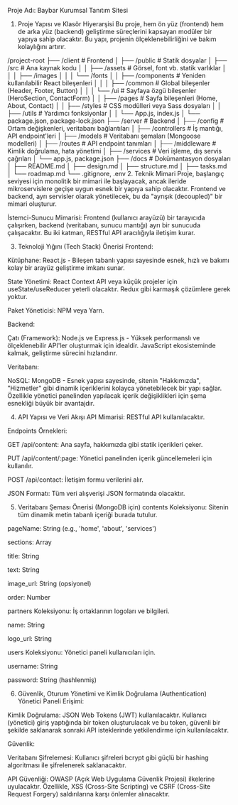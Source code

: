Proje Adı: Baybar Kurumsal Tanıtım Sitesi
1. Proje Yapısı ve Klasör Hiyerarşisi
Bu proje, hem ön yüz (frontend) hem de arka yüz (backend) geliştirme süreçlerini kapsayan modüler bir yapıya sahip olacaktır. Bu yapı, projenin ölçeklenebilirliğini ve bakım kolaylığını artırır.

/project-root
├── /client             # Frontend
│   ├── /public         # Statik dosyalar
│   ├── /src            # Ana kaynak kodu
│   │   ├── /assets     # Görsel, font vb. statik varlıklar
│   │   │   ├── /images
│   │   │   └── /fonts
│   │   ├── /components # Yeniden kullanılabilir React bileşenleri
│   │   │   ├── /common # Global bileşenler (Header, Footer, Button)
│   │   │   └── /ui     # Sayfaya özgü bileşenler (HeroSection, ContactForm)
│   │   ├── /pages      # Sayfa bileşenleri (Home, About, Contact)
│   │   ├── /styles     # CSS modülleri veya Sass dosyaları
│   │   ├── /utils      # Yardımcı fonksiyonlar
│   │   └── App.js, index.js
│   └── package.json, package-lock.json
├── /server             # Backend
│   ├── /config         # Ortam değişkenleri, veritabanı bağlantıları
│   ├── /controllers    # İş mantığı, API endpoint'leri
│   ├── /models         # Veritabanı şemaları (Mongoose modelleri)
│   ├── /routes         # API endpoint tanımları
│   ├── /middleware     # Kimlik doğrulama, hata yönetimi
│   ├── /services       # Veri işleme, dış servis çağrıları
│   └── app.js, package.json
├── /docs               # Dokümantasyon dosyaları
│   ├── README.md
│   ├── design.md
│   ├── structure.md
│   ├── tasks.md
│   └── roadmap.md
└── .gitignore, .env
2. Teknik Mimari
Proje, başlangıç seviyesi için monolitik bir mimari ile başlayacak, ancak ileride mikroservislere geçişe uygun esnek bir yapıya sahip olacaktır. Frontend ve backend, ayrı servisler olarak yönetilecek, bu da "ayrışık (decoupled)" bir mimari oluşturur.

İstemci-Sunucu Mimarisi: Frontend (kullanıcı arayüzü) bir tarayıcıda çalışırken, backend (veritabanı, sunucu mantığı) ayrı bir sunucuda çalışacaktır. Bu iki katman, RESTful API aracılığıyla iletişim kurar.

3. Teknoloji Yığını (Tech Stack) Önerisi
Frontend:

Kütüphane: React.js - Bileşen tabanlı yapısı sayesinde esnek, hızlı ve bakımı kolay bir arayüz geliştirme imkanı sunar.

State Yönetimi: React Context API veya küçük projeler için useState/useReducer yeterli olacaktır. Redux gibi karmaşık çözümlere gerek yoktur.

Paket Yöneticisi: NPM veya Yarn.

Backend:

Çatı (Framework): Node.js ve Express.js - Yüksek performanslı ve ölçeklenebilir API'ler oluşturmak için idealdir. JavaScript ekosisteminde kalmak, geliştirme sürecini hızlandırır.

Veritabanı:

NoSQL: MongoDB - Esnek yapısı sayesinde, sitenin "Hakkımızda", "Hizmetler" gibi dinamik içeriklerini kolayca yönetebilecek bir yapı sağlar. Özellikle yönetici panelinden yapılacak içerik değişiklikleri için şema esnekliği büyük bir avantajdır.

4. API Yapısı ve Veri Akışı
API Mimarisi: RESTful API kullanılacaktır.

Endpoints Örnekleri:

GET /api/content: Ana sayfa, hakkımızda gibi statik içerikleri çeker.

PUT /api/content/:page: Yönetici panelinden içerik güncellemeleri için kullanılır.

POST /api/contact: İletişim formu verilerini alır.

JSON Formatı: Tüm veri alışverişi JSON formatında olacaktır.

5. Veritabanı Şeması Önerisi (MongoDB için)
contents Koleksiyonu: Sitenin tüm dinamik metin tabanlı içeriği burada tutulur.

pageName: String (e.g., 'home', 'about', 'services')

sections: Array

title: String

text: String

image_url: String (opsiyonel)

order: Number

partners Koleksiyonu: İş ortaklarının logoları ve bilgileri.

name: String

logo_url: String

users Koleksiyonu: Yönetici paneli kullanıcıları için.

username: String

password: String (hashlenmiş)

6. Güvenlik, Oturum Yönetimi ve Kimlik Doğrulama (Authentication)
Yönetici Paneli Erişimi:

Kimlik Doğrulama: JSON Web Tokens (JWT) kullanılacaktır. Kullanıcı (yönetici) giriş yaptığında bir token oluşturulacak ve bu token, güvenli bir şekilde saklanarak sonraki API isteklerinde yetkilendirme için kullanılacaktır.

Güvenlik:

Veritabanı Şifrelemesi: Kullanıcı şifreleri bcrypt gibi güçlü bir hashing algoritması ile şifrelenerek saklanacaktır.

API Güvenliği: OWASP (Açık Web Uygulama Güvenlik Projesi) ilkelerine uyulacaktır. Özellikle, XSS (Cross-Site Scripting) ve CSRF (Cross-Site Request Forgery) saldırılarına karşı önlemler alınacaktır.